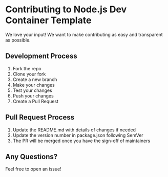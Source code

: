 # Contributing to Node.js Dev Container Template

We love your input! We want to make contributing as easy and transparent as possible.

## Development Process

1. Fork the repo
2. Clone your fork
3. Create a new branch
4. Make your changes
5. Test your changes
6. Push your changes
7. Create a Pull Request

## Pull Request Process

1. Update the README.md with details of changes if needed
2. Update the version number in package.json following SemVer
3. The PR will be merged once you have the sign-off of maintainers

## Any Questions?

Feel free to open an issue! 